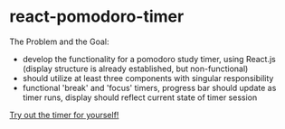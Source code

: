 # react-pomodoro-timer
The Problem and the Goal: 
- develop the functionality for a pomodoro study timer, using React.js (display structure is already established, but non-functional)
- should utilize at least three components with singular responsibility
- functional 'break' and 'focus' timers, progress bar should update as timer runs, display should reflect current state of timer session

[Try out the timer for yourself!](https://project-pomodoro-timer-qualified-1-beta.vercel.app "Link to Pomodoro Timer")


